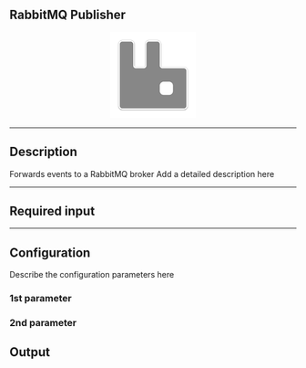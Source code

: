 ## RabbitMQ Publisher

<p align="center"> 
    <img src="icon.png" width="150px;" class="pe-image-documentation"/>
</p>

***

## Description

Forwards events to a RabbitMQ broker
Add a detailed description here

***

## Required input


***

## Configuration

Describe the configuration parameters here

### 1st parameter


### 2nd parameter

## Output